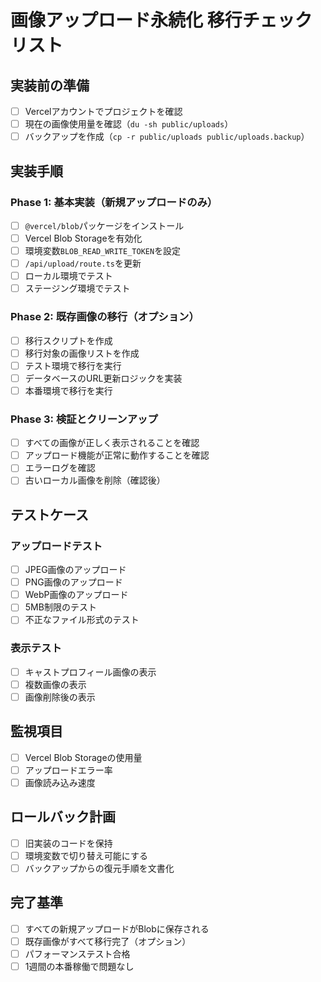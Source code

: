 # 画像アップロード永続化 移行チェックリスト

## 実装前の準備

- [ ] Vercelアカウントでプロジェクトを確認
- [ ] 現在の画像使用量を確認（`du -sh public/uploads`）
- [ ] バックアップを作成（`cp -r public/uploads public/uploads.backup`）

## 実装手順

### Phase 1: 基本実装（新規アップロードのみ）

- [ ] `@vercel/blob`パッケージをインストール
- [ ] Vercel Blob Storageを有効化
- [ ] 環境変数`BLOB_READ_WRITE_TOKEN`を設定
- [ ] `/api/upload/route.ts`を更新
- [ ] ローカル環境でテスト
- [ ] ステージング環境でテスト

### Phase 2: 既存画像の移行（オプション）

- [ ] 移行スクリプトを作成
- [ ] 移行対象の画像リストを作成
- [ ] テスト環境で移行を実行
- [ ] データベースのURL更新ロジックを実装
- [ ] 本番環境で移行を実行

### Phase 3: 検証とクリーンアップ

- [ ] すべての画像が正しく表示されることを確認
- [ ] アップロード機能が正常に動作することを確認
- [ ] エラーログを確認
- [ ] 古いローカル画像を削除（確認後）

## テストケース

### アップロードテスト

- [ ] JPEG画像のアップロード
- [ ] PNG画像のアップロード
- [ ] WebP画像のアップロード
- [ ] 5MB制限のテスト
- [ ] 不正なファイル形式のテスト

### 表示テスト

- [ ] キャストプロフィール画像の表示
- [ ] 複数画像の表示
- [ ] 画像削除後の表示

## 監視項目

- [ ] Vercel Blob Storageの使用量
- [ ] アップロードエラー率
- [ ] 画像読み込み速度

## ロールバック計画

- [ ] 旧実装のコードを保持
- [ ] 環境変数で切り替え可能にする
- [ ] バックアップからの復元手順を文書化

## 完了基準

- [ ] すべての新規アップロードがBlobに保存される
- [ ] 既存画像がすべて移行完了（オプション）
- [ ] パフォーマンステスト合格
- [ ] 1週間の本番稼働で問題なし
